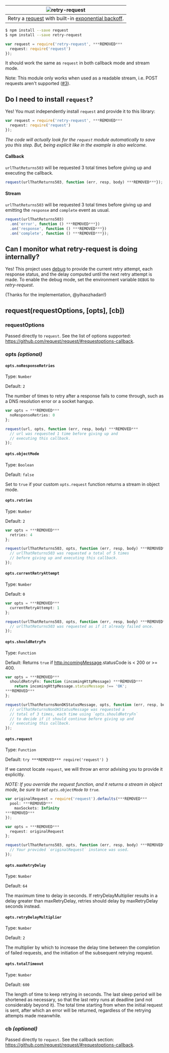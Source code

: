 |![retry-request](logo.png)
|:-:
|Retry a [request][request] with built-in [exponential backoff](https://developers.google.com/analytics/devguides/reporting/core/v3/coreErrors#backoff).

```sh
$ npm install --save request
$ npm install --save retry-request
```
```js
var request = require('retry-request', ***REMOVED***
  request: require('request')
});
```

It should work the same as `request` in both callback mode and stream mode.

Note: This module only works when used as a readable stream, i.e. POST requests aren't supported  ([#3](https://github.com/stephenplusplus/retry-request/issues/3)).

## Do I need to install `request`?

Yes! You must independently install `request` and provide it to this library:

```js
var request = require('retry-request', ***REMOVED***
  request: require('request')
});
```

*The code will actually look for the `request` module automatically to save you this step. But, being explicit like in the example is also welcome.*

#### Callback

`urlThatReturns503` will be requested 3 total times before giving up and executing the callback.

```js
request(urlThatReturns503, function (err, resp, body) ***REMOVED***});
```

#### Stream

`urlThatReturns503` will be requested 3 total times before giving up and emitting the `response` and `complete` event as usual.

```js
request(urlThatReturns503)
  .on('error', function () ***REMOVED***})
  .on('response', function () ***REMOVED***})
  .on('complete', function () ***REMOVED***});
```

## Can I monitor what retry-request is doing internally?

Yes! This project uses [debug](https://www.npmjs.com/package/debug) to provide the current retry attempt, each response status, and the delay computed until the next retry attempt is made. To enable the debug mode, set the environment variable `DEBUG` to *retry-request*.

(Thanks for the implementation, @yihaozhadan!)

## request(requestOptions, [opts], [cb])

### requestOptions

Passed directly to `request`. See the list of options supported: https://github.com/request/request/#requestoptions-callback.

### opts *(optional)*

#### `opts.noResponseRetries`

Type: `Number`

Default: `2`

The number of times to retry after a response fails to come through, such as a DNS resolution error or a socket hangup.

```js
var opts = ***REMOVED***
  noResponseRetries: 0
};

request(url, opts, function (err, resp, body) ***REMOVED***
  // url was requested 1 time before giving up and
  // executing this callback.
});
```

#### `opts.objectMode`

Type: `Boolean`

Default: `false`

Set to `true` if your custom `opts.request` function returns a stream in object mode.

#### `opts.retries`

Type: `Number`

Default: `2`

```js
var opts = ***REMOVED***
  retries: 4
};

request(urlThatReturns503, opts, function (err, resp, body) ***REMOVED***
  // urlThatReturns503 was requested a total of 5 times
  // before giving up and executing this callback.
});
```

#### `opts.currentRetryAttempt`

Type: `Number`

Default: `0`

```js
var opts = ***REMOVED***
  currentRetryAttempt: 1
};

request(urlThatReturns503, opts, function (err, resp, body) ***REMOVED***
  // urlThatReturns503 was requested as if it already failed once.
});
```

#### `opts.shouldRetryFn`

Type: `Function`

Default: Returns `true` if [http.incomingMessage](https://nodejs.org/api/http.html#http_http_incomingmessage).statusCode is < 200 or >= 400.

```js
var opts = ***REMOVED***
  shouldRetryFn: function (incomingHttpMessage) ***REMOVED***
    return incomingHttpMessage.statusMessage !== 'OK';
***REMOVED***
};

request(urlThatReturnsNonOKStatusMessage, opts, function (err, resp, body) ***REMOVED***
  // urlThatReturnsNonOKStatusMessage was requested a
  // total of 3 times, each time using `opts.shouldRetryFn`
  // to decide if it should continue before giving up and
  // executing this callback.
});
```

#### `opts.request`

Type: `Function`

Default: `try ***REMOVED*** require('request') }`

If we cannot locate `request`, we will throw an error advising you to provide it explicitly.

*NOTE: If you override the request function, and it returns a stream in object mode, be sure to set `opts.objectMode` to `true`.*

```js
var originalRequest = require('request').defaults(***REMOVED***
  pool: ***REMOVED***
    maxSockets: Infinity
***REMOVED***
});

var opts = ***REMOVED***
  request: originalRequest
};

request(urlThatReturns503, opts, function (err, resp, body) ***REMOVED***
  // Your provided `originalRequest` instance was used.
});
```

#### `opts.maxRetryDelay`

Type: `Number`

Default: `64`

The maximum time to delay in seconds. If retryDelayMultiplier results in a delay greater than maxRetryDelay, retries should delay by maxRetryDelay seconds instead.

#### `opts.retryDelayMultiplier`

Type: `Number`

Default: `2`

The multiplier by which to increase the delay time between the completion of failed requests, and the initiation of the subsequent retrying request.

#### `opts.totalTimeout`

Type: `Number`

Default: `600`

The length of time to keep retrying in seconds. The last sleep period will be shortened as necessary, so that the last retry runs at deadline (and not considerably beyond it).  The total time starting from when the initial request is sent, after which an error will be returned, regardless of the retrying attempts made meanwhile.

### cb *(optional)*

Passed directly to `request`. See the callback section: https://github.com/request/request/#requestoptions-callback.

[request]: https://github.com/request/request
